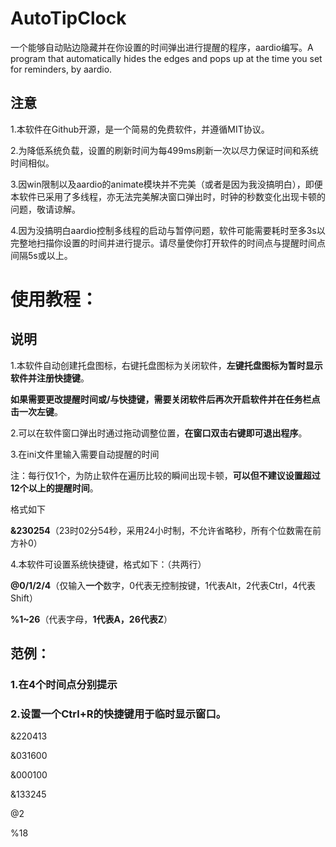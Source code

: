 # AutoTipClock
一个能够自动贴边隐藏并在你设置的时间弹出进行提醒的程序，aardio编写。A program that automatically hides the edges and pops up at the time you set for reminders, by aardio.

## 注意
1.本软件在Github开源，是一个简易的免费软件，并遵循MIT协议。

2.为降低系统负载，设置的刷新时间为每499ms刷新一次以尽力保证时间和系统时间相似。

3.因win限制以及aardio的animate模块并不完美（或者是因为我没搞明白），即便本软件已采用了多线程，亦无法完美解决窗口弹出时，时钟的秒数变化出现卡顿的问题，敬请谅解。

4.因为没搞明白aardio控制多线程的启动与暂停问题，软件可能需要耗时至多3s以完整地扫描你设置的时间并进行提示。请尽量使你打开软件的时间点与提醒时间点间隔5s或以上。

# 使用教程：
## 说明
1.本软件自动创建托盘图标，右键托盘图标为关闭软件，**左键托盘图标为暂时显示软件并注册快捷键**。

**如果需要更改提醒时间或/与快捷键，需要关闭软件后再次开启软件并在任务栏点击一次左键**。

2.可以在软件窗口弹出时通过拖动调整位置，**在窗口双击右键即可退出程序**。

3.在ini文件里输入需要自动提醒的时间

注：每行仅1个，为防止软件在遍历比较的瞬间出现卡顿，**可以但不建议设置超过12个以上的提醒时间**。

格式如下

**&230254**（23时02分54秒，采用24小时制，不允许省略秒，所有个位数需在前方补0）

4.本软件可设置系统快捷键，格式如下：（共两行）

**@0/1/2/4**（仅输入**一个**数字，0代表无控制按键，1代表Alt，2代表Ctrl，4代表Shift）

**%1~26**（代表字母，**1代表A，26代表Z**）

## 范例：
### 1.在4个时间点分别提示
### 2.设置一个Ctrl+R的快捷键用于临时显示窗口。
&220413

&031600

&000100

&133245

@2

%18
